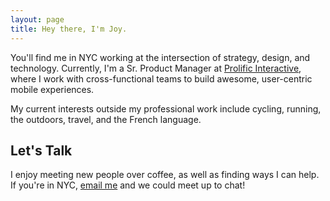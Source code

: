 ```yaml
---
layout: page
title: Hey there, I'm Joy. 
---
```

You'll find me in NYC working at the intersection of strategy, design, and technology. Currently, I'm a Sr. Product Manager at <a href="http://www.prolificinteractive.com/" target="_blank">Prolific Interactive</a>, where I work with cross-functional teams to build awesome, user-centric mobile experiences. 

My current interests outside my professional work include cycling, running, the outdoors, travel, and the French language. 

## Let's Talk

I enjoy meeting new people over coffee, as well as finding ways I can help. If you're in NYC, <a href="mailto:chenjoyv@gmail.com" target="_blank">email me</a> and we could meet up to chat!  


<a href="http://twitter.com/chenjoyv" target="_blank" class="brandico fade"><span class="brandico-twitter"></span></a> 
<a href="http://jeyohwhy.tumblr.com" target="_blank" class="brandico fade"><span class="brandico-tumblr"></span></a>
<a href="http://linkedin.com/in/joyvchen" target="_blank" class="brandico fade"><span class="brandico-linkedin"></span></a> 
<a href="http://instagram.com/jeyohwhy" target="_blank" class="brandico fade"><span class="brandico-instagram"></span></a>